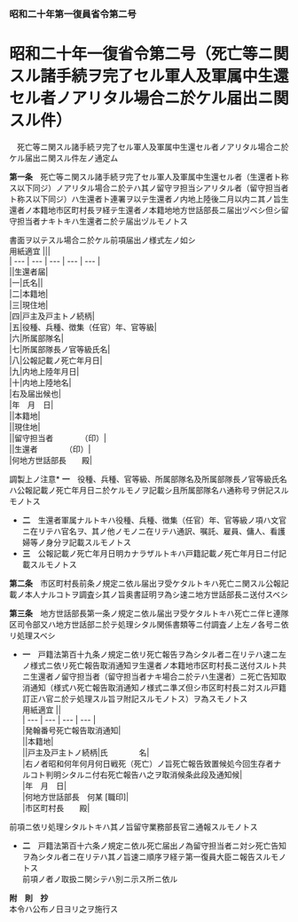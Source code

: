 ### 昭和二十年第一復員省令第二号  
# 昭和二十年一復省令第二号（死亡等ニ関スル諸手続ヲ完了セル軍人及軍属中生還セル者ノアリタル場合ニ於ケル届出ニ関スル件）  
　死亡等ニ関スル諸手続ヲ完了セル軍人及軍属中生還セル者ノアリタル場合ニ於ケル届出ニ関スル件左ノ通定ム  
  
**第一条**　死亡等ニ関スル諸手続ヲ完了セル軍人及軍属中生還セル者（生還者ト称ス以下同ジ）ノアリタル場合ニ於テハ其ノ留守ヲ担当シアリタル者（留守担当者ト称ス以下同ジ）ハ生還者ト連署ヲ以テ生還者ノ内地上陸後二月以内ニ其ノ旨生還者ノ本籍地市区町村長ヲ経テ生還者ノ本籍地地方世話部長ニ届出ヅベシ但シ留守担当者ナキトキハ生還者ニ於テ届出ヅルモノトス  
  
書面ヲ以テスル場合ニ於ケル前項届出ノ様式左ノ如シ  
用紙適宜
|||  
| --- | --- | --- | --- | --- |  
||生還者届|  
|一|氏名||  
|二|本籍地|  
|三|現住地|  
|四|戸主及戸主トノ続柄|  
|五|役種、兵種、徴集（任官）年、官等級|  
|六|所属部隊名|  
|七|所属部隊長ノ官等級氏名|  
|八|公報記載ノ死亡年月日|  
|九|内地上陸年月日|  
|十|内地上陸地名|  
|右及届出候也|  
|年　月　日|  
||本籍地|  
||現住地|  
||留守担当者　　　　（印）|  
||生還者　　　　（印）|  
|何地方世話部長　　殿|  
  
調製上ノ注意* **一**　役種、兵種、官等級、所属部隊名及所属部隊長ノ官等級氏名ハ公報記載ノ死亡年月日ニ於ケルモノヲ記載シ且所属部隊名ハ通称号ヲ併記スルモノトス  
* **二**　生還者軍属ナルトキハ役種、兵種、徴集（任官）年、官等級ノ項ハ文官ニ在リテハ官名ヲ、其ノ他ノモノニ在リテハ通訳、嘱託、雇員、傭人、看護婦等ノ身分ヲ記載スルモノトス  
* **三**　公報記載ノ死亡年月日明カナラザルトキハ戸籍記載ノ死亡年月日ニ付記載スルモノトス  
  
  
**第二条**　市区町村長前条ノ規定ニ依ル届出ヲ受ケタルトキハ死亡ニ関スル公報記載ノ本人ナルコトヲ調査シ其ノ旨奥書証明ヲ為シ速ニ地方世話部長ニ送付スベシ  
  
**第三条**　地方世話部長第一条ノ規定ニ依ル届出ヲ受ケタルトキハ死亡ニ伴ヒ連隊区司令部又ハ地方世話部ニ於テ処理シタル関係書類等ニ付調査ノ上左ノ各号ニ依リ処理スベシ  
* **一**　戸籍法第百十九条ノ規定ニ依リ死亡報告ヲ為シタル者ニ在リテハ速ニ左ノ様式ニ依リ死亡報告取消通知ヲ生還者ノ本籍地市区町村長ニ送付スルト共ニ生還者ノ留守担当者（留守担当者ナキ場合ニ於テハ生還者）ニ死亡告知取消通知（様式ハ死亡報告取消通知ノ様式ニ準ズ但シ市区町村長ニ対スル戸籍訂正ハ官ニ於テ処理スル旨ヲ附記スルモノトス）ヲ為スモノトス  
用紙適宜
||  
| --- | --- | --- | --- |  
|発翰番号死亡報告取消通知|  
||本籍地|  
||戸主及戸主トノ続柄|氏　　　　名|  
|右ノ者昭和何年何月何日戦死（死亡）ノ旨死亡報告致置候処今回生存者ナルコト判明シタルニ付右死亡報告ハ之ヲ取消候条此段及通知候|  
|年　月　日|  
|何地方世話部長　何某 [職印]|  
|市区町村長　　殿|  
  
前項ニ依リ処理シタルトキハ其ノ旨留守業務部長官ニ通報スルモノトス  
* **二**　戸籍法第百十六条ノ規定ニ依ル死亡届出ノ為留守担当者ニ対シ死亡告知ヲ為シタル者ニ在リテハ其ノ旨速ニ順序ヲ経テ第一復員大臣ニ報告スルモノトス  
前項ノ者ノ取扱ニ関シテハ別ニ示ス所ニ依ル  
  
**附　則　抄**  
本令ハ公布ノ日ヨリ之ヲ施行ス  
  

